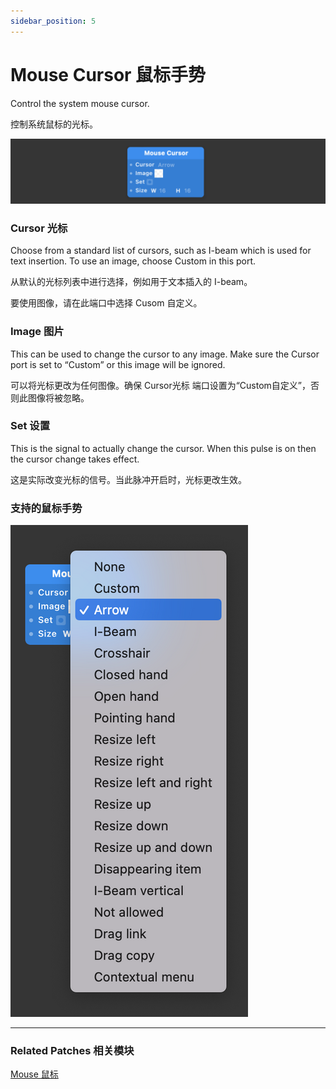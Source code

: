 ```yaml
---
sidebar_position: 5
---
```


# Mouse Cursor 鼠标手势

Control the system mouse cursor.

控制系统鼠标的光标。

![Image](./../../../static/img/docs/Device/mouse-cursor.png)

### Cursor 光标

Choose from a standard list of cursors, such as I-beam which is used for text insertion. To use an image, choose Custom in this port.

从默认的光标列表中进行选择，例如用于文本插入的 I-beam。

要使用图像，请在此端口中选择 Cusom 自定义。

### Image 图片

This can be used to change the cursor to any image. Make sure the Cursor port is set to “Custom” or this image will be ignored.

可以将光标更改为任何图像。确保 Cursor光标 端口设置为“Custom自定义”，否则此图像将被忽略。

### Set 设置

This is the signal to actually change the cursor. When this pulse is on then the cursor change takes effect.

这是实际改变光标的信号。当此脉冲开启时，光标更改生效。

### 支持的鼠标手势

![Image](./../../../static/img/docs/Device/mouse-cursor-item.png)

------

### Related Patches 相关模块

[Mouse 鼠标](./../Interaction/Mouse.md)

